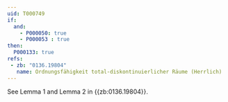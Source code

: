 ```yaml
---
uid: T000749
if:
  and:
    - P000050: true
    - P000053 : true
then:
  P000133: true
refs:
 - zb: "0136.19804"
   name: Ordnungsfähigkeit total-diskontinuierlicher Räume (Herrlich)
---
```


See Lemma 1 and Lemma 2 in {{zb:0136.19804}}.

